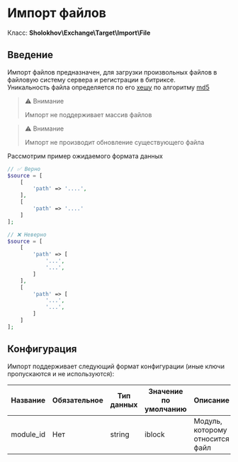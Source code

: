 # Импорт файлов
Класс: **Sholokhov\Exchange\Target\Import\File**

## Введение
Импорт файлов предназначен, для загрузки произвольных файлов в файловую систему сервера и регистрации в битриксе.  
Уникальность файла определяется по его [хешу](https://www.php.net/manual/en/function.hash-file.php) по алгоритму [md5](https://www.php.net/manual/en/function.md5.php)

> ️⚠️ Внимание
> 
> Импорт не поддерживает массив файлов

> ⚠️ Внимание
> 
> Импорт не производит обновление существующего файла


Рассмотрим пример ожидаемого формата данных
```php
// ✅ Верно
$source = [
    [
        'path' => '....',
    ],
    [
        'path' => '....'
    ]
];

// ❌ Неверно
$source = [
    [
        'path' => [
            '...',
            '...',
        ]
    ],
    [
        'path' => [
            '...',
            '...',
        ]
    ]
];
```

## Конфигурация
Импорт поддерживает следующий формат конфигурации (иные ключи пропускаются и не используются):

| Название  | Обязательное | Тип данных | Значение по умолчанию | Описание                        |
|-----------|--------------|------------|-----------------------|---------------------------------|
| module_id | Нет          | string     | iblock                | Модуль, которому относится файл |